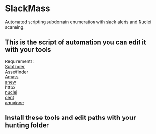 # SlackMass
Automated scripting subdomain enumeration with slack alerts and Nuclei scanning.

## This is the script of automation you can edit it with your tools 

Requirements: \
[Subfinder](https://github.com/projectdiscovery/subfinder)\
[Assetfinder](https://github.com/tomnomnom/assetfinder)\
[Amass](https://github.com/OWASP/Amass)\
[anew](https://github.com/tomnomnom/anew)\
[httpx](https://github.com/projectdiscovery/httpx)\
[nuclei](https://github.com/projectdiscovery/nuclei)\
[cent](https://github.com/xm1k3/cent)\
[aquatone](https://github.com/shelld3v/aquatone)

## Install these tools and edit paths with your hunting folder 
